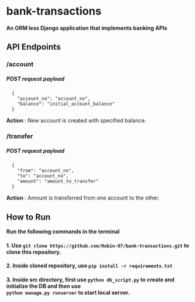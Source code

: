 # bank-transactions
**An ORM less Django application that implements banking APIs**
## API Endpoints
### /account
##### POST request payload <br /> 
```
  { 
    "account_no": "account_no",
    "balance": "initial_account_balance" 
  }
```
**Action** : New account is created with specified balance.
### /transfer
##### POST request payload <br /> 
```
  { 
    "from": "account_no",
    "to": "account_no",
    "amount": "amount_to_transfer"
  }
```
**Action** : Amount is transferred from one account to the other.
## How to Run 
**Run the following commands in the terminal**
#### 1. Use `git clone https://github.com/Robin-07/bank-transactions.git` to clone this repository.
#### 2. Inside cloned repository, use `pip install -r requirements.txt`
#### 3. Inside src directory, first use `python db_script.py` to create and initialize the DB and then use <br /> `python manage.py runserver` to start local server.
